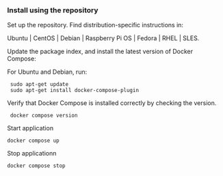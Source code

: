 ### Install using the repository
Set up the repository. Find distribution-specific instructions in:

Ubuntu | CentOS | Debian | Raspberry Pi OS | Fedora | RHEL | SLES.

Update the package index, and install the latest version of Docker Compose:

For Ubuntu and Debian, run:

```
 sudo apt-get update
 sudo apt-get install docker-compose-plugin
```

Verify that Docker Compose is installed correctly by checking the version.

```
 docker compose version
```

Start application
```
docker compose up
```
Stop applicationn
```
docker compose stop
```
